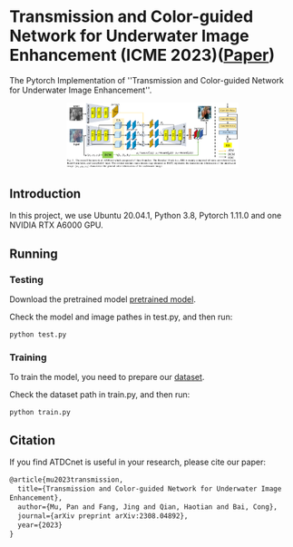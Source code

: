 # Transmission and Color-guided Network for Underwater Image Enhancement (ICME 2023)([Paper](https://arxiv.org/pdf/2308.04892.pdf))
The Pytorch Implementation of ''Transmission and Color-guided Network for Underwater Image Enhancement''. 

<div align=center><img src="img/ATDCnet.png" height = "60%" width = "60%"/></div>

## Introduction
In this project, we use Ubuntu 20.04.1, Python 3.8, Pytorch 1.11.0 and one NVIDIA RTX A6000 GPU. 

## Running

### Testing

Download the pretrained model [pretrained model](https://drive.google.com/file/d/1KQYYWpcTwE6lTzJlu4NeImIwAHWWmb-N/view?usp=drive_link).

Check the model and image pathes in test.py, and then run:

```
python test.py
```
### Training

To train the model, you need to prepare our [dataset](https://drive.google.com/drive/folders/1kGaK7xq-xkZlKEn8VZQwVXbYWjYgiKtm?usp=drive_link).

Check the dataset path in train.py, and then run:
```
python train.py
```

## Citation

If you find ATDCnet is useful in your research, please cite our paper:

```
@article{mu2023transmission,
  title={Transmission and Color-guided Network for Underwater Image Enhancement},
  author={Mu, Pan and Fang, Jing and Qian, Haotian and Bai, Cong},
  journal={arXiv preprint arXiv:2308.04892},
  year={2023}
}
```

